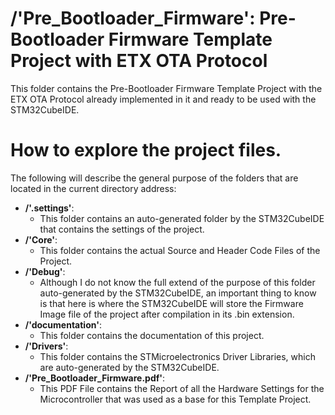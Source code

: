 # /'Pre_Bootloader_Firmware': Pre-Bootloader Firmware Template Project with ETX OTA Protocol

This folder contains the Pre-Bootloader Firmware Template Project with the ETX OTA Protocol already implemented in it
and ready to be used with the STM32CubeIDE.

# How to explore the project files.
The following will describe the general purpose of the folders that are located in the current directory address:

- **/'.settings'**:
    - This folder contains an auto-generated folder by the STM32CubeIDE that contains the settings of the project.
- **/'Core'**:
    - This folder contains the actual Source and Header Code Files of the Project.
- **/'Debug'**:
  - Although I do not know the full extend of the purpose of this folder auto-generated by the STM32CubeIDE, an important thing to know is that here is where the STM32CubeIDE will store the Firmware Image file of the project after compilation in its .bin extension.
- **/'documentation'**:
  - This folder contains the documentation of this project.
- **/'Drivers'**:
  - This folder contains the STMicroelectronics Driver Libraries, which are auto-generated by the STM32CubeIDE.
- **/'Pre_Bootloader_Firmware.pdf'**:
  - This PDF File contains the Report of all the Hardware Settings for the Microcontroller that was used as a base for this Template Project.
